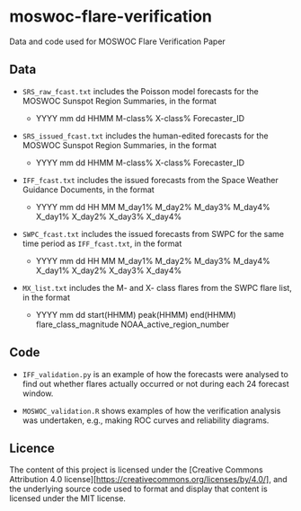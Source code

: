 # moswoc-flare-verification
Data and code used for MOSWOC Flare Verification Paper

Data
----

* ``SRS_raw_fcast.txt`` includes the Poisson model forecasts for the MOSWOC Sunspot Region Summaries, in the format
  *  YYYY mm dd HHMM M-class% X-class% Forecaster_ID

* ``SRS_issued_fcast.txt`` includes the human-edited forecasts for the MOSWOC Sunspot Region Summaries, in the format
  *  YYYY mm dd HHMM M-class% X-class% Forecaster_ID

* ``IFF_fcast.txt`` includes the issued forecasts from the Space Weather Guidance Documents, in the format
  *  YYYY mm dd HH MM M_day1% M_day2% M_day3% M_day4% X_day1% X_day2% X_day3% X_day4%

* ``SWPC_fcast.txt`` includes the issued forecasts from SWPC for the same time period as ``IFF_fcast.txt``, in the format
  *  YYYY mm dd HH MM M_day1% M_day2% M_day3% M_day4% X_day1% X_day2% X_day3% X_day4%

* ``MX_list.txt`` includes the M- and X- class flares from the SWPC flare list, in the format
  *  YYYY mm dd start(HHMM) peak(HHMM) end(HHMM) flare_class_magnitude NOAA_active_region_number

Code
----

* ``IFF_validation.py`` is an example of how the forecasts were analysed to find out whether flares actually occurred or not during each 24 forecast window.

* ``MOSWOC_validation.R`` shows examples of how the verification analysis was undertaken, e.g., making ROC curves and reliability diagrams.

Licence
-------

The content of this project is licensed under the [Creative Commons Attribution 4.0 license][https://creativecommons.org/licenses/by/4.0/], and the underlying source code used to format and display that content is licensed under the MIT license.
